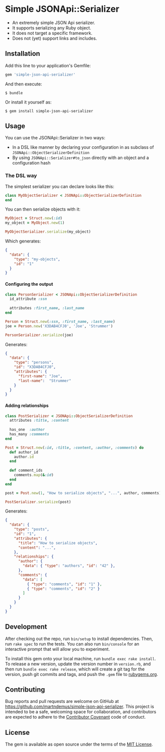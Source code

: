 # Simple JSONApi::Serializer

* An extremely simple JSON Api serializer.
* It supports serializing any Ruby object. 
* It does not target a specific framework.
* Does not (yet) support links and includes.

## Installation

Add this line to your application's Gemfile:

```ruby
gem 'simple-json-api-serializer'
```

And then execute:

    $ bundle

Or install it yourself as:

    $ gem install simple-json-api-serializer

## Usage

You can use the JSONApi::Serializer in two ways:
* In a DSL like manner by declaring your configuration in as subclass of `JSONApi::ObjectSerializerDefinition`
* By using `JSONApi::Serializer#to_json` directly with an object and a configuration hash

### The DSL way

The simplest serializer you can declare looks like this:

```ruby
class MyObjectSerializer < JSONApi::ObjectSerializerDefinition
end
```

You can then serialize objects with it:

```ruby
MyObject = Struct.new(:id)
my_object = MyObject.new(1)

MyObjectSerializer.serialize(my_object)
```

Which generates:

```json
{
  "data": {
    "type": "my-objects",
    "id": "1"
  }
}
```

#### Configuring the output

```ruby
class PersonSerializer < JSONApi::ObjectSerializerDefinition
  id_attribute :ssn
  
  attributes :first_name, :last_name
end

Person = Struct.new(:ssn, :first_name, :last_name)
joe = Person.new('X3DAB4CFJ0', 'Joe', 'Strummer')

PersonSerializer.serialize(joe)
```

Generates:

```json
{
  "data": {
    "type": "persons",
    "id": "X3DAB4CFJ0",
    "attributes": {
      "first-name": "Joe",
      "last-name":  "Strummer"
    }
  }
}
```

#### Adding relationships

```ruby
class PostSerializer < JSONApi::ObjectSerializerDefinition
  attributes :title, :content
  
  has_one  :author
  has_many :comments
end

Post = Struct.new(:id, :title, :content, :author, :comments) do
  def author_id
    author.id
  end
  
  def comment_ids
    comments.map(&:id)
  end
end

post = Post.new(1, "How to serialize objects", "...", author, comments)

PostSerializer.serialize(post)
```

Generates:

```json
{
  "data": {
    "type": "posts",
    "id": "1",
    "attributes": {
      "title": "How to serialize objects",
      "content": "...",
    },
    "relationships": {
      "author": {
        "data": { "type": "authors", "id": "42" },
      },
      "comments": {
        "data": [
          { "type": "comments", "id": "1" },
          { "type": "comments", "id": "2" }
        ]
      }
    }
  }
}
```

## Development

After checking out the repo, run `bin/setup` to install dependencies. Then, run `rake spec` to run the tests. You can also run `bin/console` for an interactive prompt that will allow you to experiment.

To install this gem onto your local machine, run `bundle exec rake install`. To release a new version, update the version number in `version.rb`, and then run `bundle exec rake release`, which will create a git tag for the version, push git commits and tags, and push the `.gem` file to [rubygems.org](https://rubygems.org).

## Contributing

Bug reports and pull requests are welcome on GitHub at https://github.com/martndemus/simple-json-api-serializer. This project is intended to be a safe, welcoming space for collaboration, and contributors are expected to adhere to the [Contributor Covenant](contributor-covenant.org) code of conduct.


## License

The gem is available as open source under the terms of the [MIT License](http://opensource.org/licenses/MIT).

